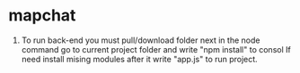 # mapchat
1. To run back-end you must pull/download folder  next in the node command  go to current project folder and    write "npm install" to consol  If need install mising modules after it write "app.js" to run project.
